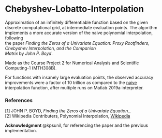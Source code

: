 # Chebyshev-Lobatto-Interpolation

Approximation of an infinitely differentiable function based on the given discrete computational grid,
at intermediate evaluation points. The algorithm implements a more accurate version of the naive
polynomial interpolation, following <br> the paper *Finding the Zeros of a Univariate Equation:*
*Proxy Rootfinders, Chebyshev Interpolation, and the Companion <br> Matrix* by *John P. Boyd*.

Made as the Course Project 2 for Numerical Analysis and Scientific Computing-1 (MTH308B).

For functions with insanely large evaluation points, the observed accuracy improvements were a factor of 10 trillion
as compared to the [naive](https://wikimedia.org/api/rest_v1/media/math/render/svg/2fc8fc879e273783e08491c6957b6b3b842a1b99) interpolation function,
after multiple runs on Matlab 2019a interpreter.

### References
[1] JOHN P. BOYD, *Finding the Zeros of a Univariate Equation...* <br>
[2] Wikipedia Contributers, Polynomial Interpolation, [Wikipedia](https://en.wikipedia.org/wiki/Polynomial_interpolation)

**Acknowledgment** @kpsunil, for referencing the paper and the previous implementation.

